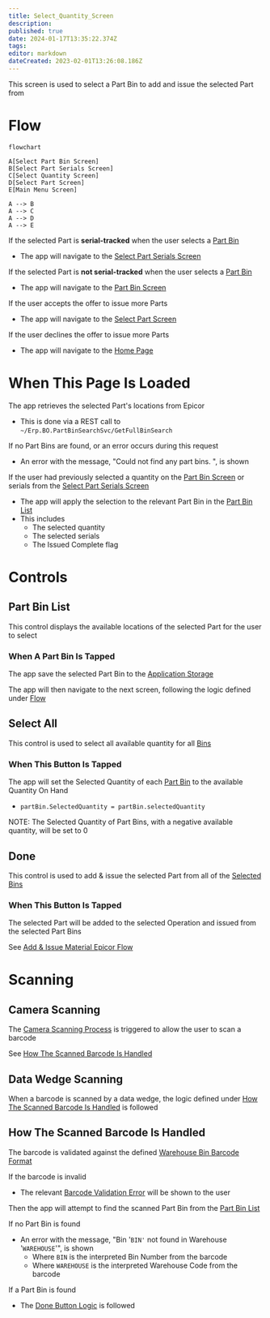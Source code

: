 ```yaml
---
title: Select_Quantity_Screen
description: 
published: true
date: 2024-01-17T13:35:22.374Z
tags: 
editor: markdown
dateCreated: 2023-02-01T13:26:08.186Z
---
```


This screen is used to select a Part Bin to add and issue the selected Part from

# Flow
```mermaid
flowchart

A[Select Part Bin Screen]
B[Select Part Serials Screen]
C[Select Quantity Screen]
D[Select Part Screen]
E[Main Menu Screen]

A --> B
A --> C
A --> D
A --> E
```
If the selected Part is **serial-tracked** when the user selects a [Part Bin](#part-bin-list)
- The app will navigate to the [Select Part Serials Screen](./Select_Part_Serials_Screen.md)

If the selected Part is **not serial-tracked** when the user selects a [Part Bin](#part-bin-list)
- The app will navigate to the [Part Bin Screen](./Part_Bin_Screen.md)

If the user accepts the offer to issue more Parts
- The app will navigate to the [Select Part Screen](./Select_Part_Screen.md)

If the user declines the offer to issue more Parts
- The app will navigate to the [Home Page](../../Home_Page.md)


# When This Page Is Loaded
The app retrieves the selected Part's locations from Epicor
- This is done via a REST call to `~/Erp.BO.PartBinSearchSvc/GetFullBinSearch`

If no Part Bins are found, or an error occurs during this request
- An error with the message, "Could not find any part bins. ", is shown

If the user had previously selected a quantity on the [Part Bin Screen](./Part_Bin_Screen.md) or serials from the [Select Part Serials Screen](./Select_Part_Serials_Screen.md)
- The app will apply the selection to the relevant Part Bin in the [Part Bin List](#part-bin-list)
- This includes
	- The selected quantity
	- The selected serials
	- The Issued Complete flag


# Controls
## Part Bin List
This control displays the available locations of the selected Part for the user to select

### When A Part Bin Is Tapped
The app save the selected Part Bin to the [Application Storage](../../../Application_Storage.md)

The app will then navigate to the next screen, following the logic defined under [Flow](#flow)


## Select All
This control is used to select all available quantity for all [Bins](#part-bin-list)

### When This Button Is Tapped
The app will set the Selected Quantity of each [Part Bin](#part-bin-list) to the available Quantity On Hand
- `partBin.SelectedQuantity = partBin.selectedQuantity`

NOTE: The Selected Quantity of Part Bins, with a negative available quantity, will be set to 0


## Done
This control is used to add & issue the selected Part from all of the [Selected Bins](#part-bin-list)

### When This Button Is Tapped
The selected Part will be added to the selected Operation and issued from the selected Part Bins

See [Add & Issue Material Epicor Flow](../Add_%26_Issue_Material_Epicor_Flow.md)


# Scanning
## Camera Scanning
The [Camera Scanning Process](../../../Scanning.md#camera-scanning) is triggered to allow the user to scan a barcode

See [How The Scanned Barcode Is Handled](#how-the-scanned-barcode-is-handled)


## Data Wedge Scanning
When a barcode is scanned by a data wedge, the logic defined under [How The Scanned Barcode Is Handled](#how-the-scanned-barcode-is-handled) is followed


## How The Scanned Barcode Is Handled
The barcode is validated against the defined [Warehouse Bin Barcode Format](../../../Scanning.md#warehouse-bin-format)

If the barcode is invalid
- The relevant [Barcode Validation Error](../../../Scanning.md#barcode-validation-errors) will be shown to the user

Then the app will attempt to find the scanned Part Bin from the [Part Bin List](#part-bin-list)

If no Part Bin is found
- An error with the message, "Bin '`BIN'` not found in Warehouse '`WAREHOUSE`'", is shown
	- Where `BIN` is the interpreted Bin Number from the barcode
	- Where `WAREHOUSE` is the interpreted Warehouse Code from the barcode

If a Part Bin is found
* The [Done Button Logic](#when-this-button-is-tapped-1) is followed